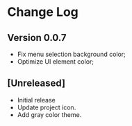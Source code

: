 # Change Log

## Version 0.0.7
- Fix menu selection background color;
- Optimize UI element color;

## [Unreleased]

- Initial release
- Update project icon.
- Add gray color theme.
